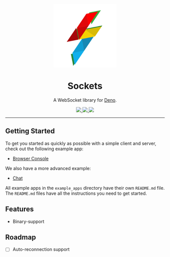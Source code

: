 <p align="center">
  <a href="https://drash.io">
    <img height="200" src="logo.svg" alt="Sockets">
  </a>
  <h1 align="center">Sockets</h1>
</p>
<p align="center">A WebSocket library for <a href="https://github.com/denoland/deno">Deno</a>.</p>
<p align="center">
  <a href="https://github.com/drashland/sockets/actions">
    <img src="https://img.shields.io/github/workflow/status/drashland/sockets/master?label=ci">
  </a>
  <a href="https://discord.gg/SgejNXq">
    <img src="https://img.shields.io/badge/chat-on%20discord-blue">
  </a>
  <a href="https://twitter.com/drash_land">
    <img src="https://img.shields.io/twitter/url?label=%40drash_land&style=social&url=https%3A%2F%2Ftwitter.com%2Fdrash_land">
  </a>
</p>

---

## Getting Started

To get you started as quickly as possible with a simple client and server, check out the following example app:

* [Browser Console](./example_apps/browser_console)

We also have a more advanced example:

* [Chat](./example_apps/chat)

All example apps in the `example_apps` directory have their own `README.md` file. The `README.md` files have all the instructions you need to get started.
    

## Features
    
- Binary-support

## Roadmap

- [ ] Auto-reconnection support
